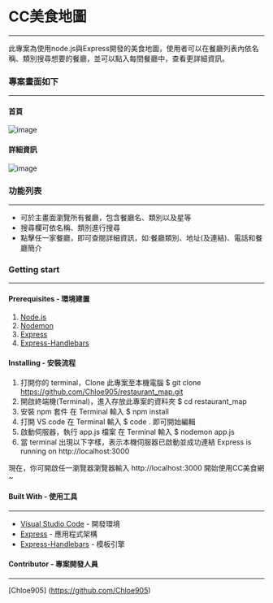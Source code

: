 # CC美食地圖
***
此專案為使用node.js與Express開發的美食地圖，使用者可以在餐廳列表內依名稱、類別搜尋想要的餐廳，並可以點入每間餐廳中，查看更詳細資訊。

### 專案畫面如下
***
#### 首頁
![image](https://user-images.githubusercontent.com/100898369/199881142-e94a3f32-3ff6-4e92-b432-565c767b9112.png)

#### 詳細資訊
![image](https://user-images.githubusercontent.com/100898369/199900272-777f3ce6-ea88-437e-93eb-f4ed36a75211.png)

### 功能列表
***
- 可於主畫面瀏覽所有餐廳，包含餐廳名、類別以及星等
- 搜尋欄可依名稱、類別進行搜尋
- 點擊任一家餐廳，即可查閱詳細資訊，如:餐廳類別、地址(及連結)、電話和餐廳簡介

### Getting start
***
#### Prerequisites - 環境建置
1. [Node.js](https://nodejs.org/en/)
2. [Nodemon](https://www.npmjs.com/package/nodemon)
3. [Express](https://www.npmjs.com/package/express)
4. [Express-Handlebars](https://www.npmjs.com/package/express-handlebars)

#### Installing - 安裝流程
1. 打開你的 terminal，Clone 此專案至本機電腦
    $ git clone https://github.com/Chloe905/restaurant_map.git
2. 開啟終端機(Terminal)，進入存放此專案的資料夾
    $ cd restaurant_map 
3. 安裝 npm 套件
    在 Terminal 輸入 $ npm install 
4. 打開 VS code
    在 Terminal 輸入 $ code .
即可開始編輯
5. 啟動伺服器，執行 app.js 檔案
    在 Terminal 輸入 $ nodemon app.js
6. 當 terminal 出現以下字樣，表示本機伺服器已啟動並成功連結
    Express is running on http://localhost:3000

現在，你可開啟任一瀏覽器瀏覽器輸入 http://localhost:3000 開始使用CC美食網 ~

#### Built With - 使用工具
***
* [Visual Studio Code](https://visualstudio.microsoft.com/zh-hant/) - 開發環境
* [Express](https://www.npmjs.com/package/express) - 應用程式架構
* [Express-Handlebars](https://www.npmjs.com/package/express-handlebars) - 模板引擎

#### Contributor - 專案開發人員
---
[Chloe905] (https://github.com/Chloe905)
